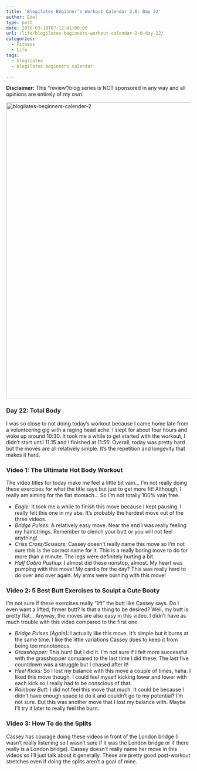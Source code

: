 ```yaml
---
title: 'Blogilates Beginner’s Workout Calendar 2.0: Day 22'
author: Edel
type: post
date: 2016-03-10T07:12:41+00:00
url: /life/blogilates-beginners-workout-calendar-2-0-day-22/
categories:
  - Fitness
  - Life
tags:
  - blogilates
  - blogilates beginners calendar

---
```

**Disclaimer:** This &#8220;review&#8221;/blog series is NOT sponsored in any way and all opinions are entirely of my own.

<a href="http://scattered.me/wp-content/uploads/2016/02/blogilates-beginners-calender-2.png" rel="attachment wp-att-11076"><img src="http://scattered.me/wp-content/uploads/2016/02/blogilates-beginners-calender-2-1024x806.png" alt="blogilates-beginners-calender-2" width="1024" height="806" class="alignnone size-large wp-image-11076" srcset="http://erzadel.net/blog/wp-content/uploads/2016/02/blogilates-beginners-calender-2-1024x806.png 1024w, http://erzadel.net/blog/wp-content/uploads/2016/02/blogilates-beginners-calender-2-300x236.png 300w, http://erzadel.net/blog/wp-content/uploads/2016/02/blogilates-beginners-calender-2-768x604.png 768w" sizes="(max-width: 1024px) 100vw, 1024px" /></a>

### Day 22: Total Body

I was so close to not doing today&#8217;s workout because I came home late from a volunteering gig with a raging head ache. I slept for about four hours and woke up around 10:30. It took me a while to get started with the workout, I didn&#8217;t start until 11:15 and I finished at 11:55! Overall, today was pretty hard but the moves are all relatively simple. It&#8217;s the repetition and longevity that makes it hard.

### Video 1: The Ultimate Hot Body Workout

The video titles for today make me feel a little bit vain&#8230; I&#8217;m not really doing these exercises for what the title says but just to get more fit! Although, I really am aiming for the flat stomach&#8230; So I&#8217;m not totally 100% vain free.

<div class="flex-video">
</div>

  * _Eagle:_ It took me a while to finish this move because I kept pausing. I really felt this one in my abs. It&#8217;s probably the hardest move out of the three videos.
  * _Bridge Pulses:_ A relatively easy move. Near the end I was really feeling my hamstrings. Remember to clench your butt or you will not feel anything!
  * _Criss Cross/Scissors:_ Cassey doesn&#8217;t really name this move so I&#8217;m not sure this is the correct name for it. This is a really boring move to do for more than a minute. The legs were definitely hurting a bit.
  * _Half Cobra Pushup:_ I almost did these nonstop, almost. My heart was pumping with this move! My cardio for the day? This was really hard to do over and over again. My arms were burning with this move!

### Video 2: 5 Best Butt Exercises to Sculpt a Cute Booty

I&#8217;m not sure if these exercises really &#8220;lift&#8221; the butt like Cassey says. Do I even want a lifted, firmer butt? Is that a thing to be desired? Well, my butt is pretty flat&#8230; Anyway, the moves are also easy in this video. I didn&#8217;t have as much trouble with this video compared to the first one.

<div class="flex-video">
</div>

  * _Bridge Pulses (Again):_ I actually like this move. It&#8217;s simple but it burns at the same time. I like the little variations Cassey does to keep it from being too monotonous.
  * _Grasshopper:_ This hurt! But I did it. I&#8217;m not sure if I felt more successful with the grasshopper compared to the last time I did these. The last five countdown was a struggle but I chased after it!
  * _Heel Kicks:_ So I lost my balance with this move a couple of times, haha. I liked this move though. I could feel myself kicking lower and lower with each kick so I really had to be conscious of that.
  * _Rainbow Butt:_ I did not feel this move that much. It could be because I didn&#8217;t have enough space to do it and couldn&#8217;t go to my potential? I&#8217;m not sure. But this was another move that I lost my balance with. Maybe I&#8217;ll try it later to really feel the burn.
### Video 3: How To do the Splits

Cassey has courage doing these videos in front of the London bridge (I wasn&#8217;t really listening so I wasn&#8217;t sure if it was the London bridge or if there really is a London bridge). Cassey doesn&#8217;t really name her move in this videos so I&#8217;ll just talk about it generally. These are pretty good post-workout stretches even if doing the splits aren&#8217;t a goal of mine.

<div class="flex-video">
</div>

<ol class="footnote">
</ol>